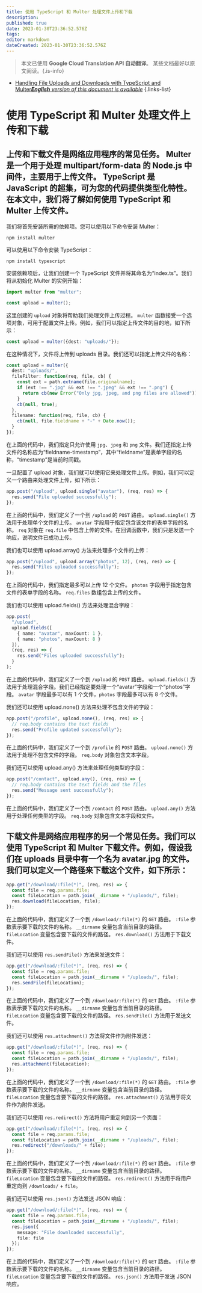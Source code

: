 ```yaml
---
title: 使用 TypeScript 和 Multer 处理文件上传和下载
description: 
published: true
date: 2023-01-30T23:36:52.576Z
tags: 
editor: markdown
dateCreated: 2023-01-30T23:36:52.576Z
---
```


> 本文已使用 **Google Cloud Translation API 自动翻译**。
某些文档最好以原文阅读。{.is-info}
- [Handling File Uploads and Downloads with TypeScript and Multer***English** version of this document is available*](/en/Knowledge-base/TypeScript/handling-file-uploads-and-downloads-with-typescript-and-multer)
{.links-list}


# 使用 TypeScript 和 Multer 处理文件上传和下载

## 上传和下载文件是网络应用程序的常见任务。 Multer 是一个用于处理 multipart/form-data 的 Node.js 中间件，主要用于上传文件。 TypeScript 是 JavaScript 的超集，可为您的代码提供类型化特性。在本文中，我们将了解如何使用 TypeScript 和 Multer 上传文件。

我们将首先安装所需的依赖项。您可以使用以下命令安装 Multer：

```
npm install multer
```

可以使用以下命令安装 TypeScript：

```
npm install typescript
```

安装依赖项后，让我们创建一个 TypeScript 文件并将其命名为“index.ts”。我们将从初始化 Multer 的实例开始：

```typescript
import multer from "multer";

const upload = multer();
```

这里创建的 `upload` 对象将帮助我们处理文件上传过程。 `multer` 函数接受一个选项对象，可用于配置文件上传。例如，我们可以指定上传文件的目的地，如下所示：

```typescript
const upload = multer({dest: "uploads/"});
```

在这种情况下，文件将上传到 uploads 目录。我们还可以指定上传文件的名称：

```typescript
const upload = multer({
  dest: "uploads/",
  fileFilter: function(req, file, cb) {
    const ext = path.extname(file.originalname);
    if (ext !== ".jpg" && ext !== ".jpeg" && ext !== ".png") {
      return cb(new Error("Only jpg, jpeg, and png files are allowed"));
    }
    cb(null, true);
  },
  filename: function(req, file, cb) {
    cb(null, file.fieldname + "-" + Date.now());
  }
});
```

在上面的代码中，我们指定只允许使用 `jpg`、`jpeg` 和 `png` 文件。我们还指定上传文件的名称应为“fieldname-timestamp”，其中“fieldname”是表单字段的名称，“timestamp”是当前时间戳。

一旦配置了 upload 对象，我们就可以使用它来处理文件上传。例如，我们可以定义一个路由来处理文件上传，如下所示：

```typescript
app.post("/upload", upload.single("avatar"), (req, res) => {
  res.send("File uploaded successfully");
});
```

在上面的代码中，我们定义了一个到 `/upload` 的 `POST` 路由。 `upload.single()` 方法用于处理单个文件的上传。 `avatar` 字段用于指定包含该文件的表单字段的名称。 `req` 对象在 `req.file` 中包含上传的文件。在回调函数中，我们只是发送一个响应，说明文件已成功上传。

我们也可以使用 upload.array() 方法来处理多个文件的上传：

```typescript
app.post("/upload", upload.array("photos", 12), (req, res) => {
  res.send("Files uploaded successfully");
});
```

在上面的代码中，我们指定最多可以上传 12 个文件。 `photos` 字段用于指定包含文件的表单字段的名称。 `req.files` 数组包含上传的文件。

我们也可以使用 upload.fields() 方法来处理混合字段：

```typescript
app.post(
  "/upload",
  upload.fields([
    { name: "avatar", maxCount: 1 },
    { name: "photos", maxCount: 8 }
  ]),
  (req, res) => {
    res.send("Files uploaded successfully");
  }
);
```

在上面的代码中，我们定义了一个到 `/upload` 的 `POST` 路由。 `upload.fields()` 方法用于处理混合字段。我们已经指定要处理一个“avatar”字段和一个“photos”字段。 `avatar` 字段最多可以有 1 个文件，`photos` 字段最多可以有 8 个文件。

我们还可以使用 upload.none() 方法来处理不包含文件的字段：

```typescript
app.post("/profile", upload.none(), (req, res) => {
  // req.body contains the text fields
  res.send("Profile updated successfully");
});
```

在上面的代码中，我们定义了一个到 `/profile` 的 `POST` 路由。 `upload.none()` 方法用于处理不包含文件的字段。 `req.body` 对象包含文本字段。

我们还可以使用 upload.any() 方法来处理任何类型的字段：

```typescript
app.post("/contact", upload.any(), (req, res) => {
  // req.body contains the text fields and the files
  res.send("Message sent successfully");
});
```

在上面的代码中，我们定义了一个到 `/contact` 的 `POST` 路由。 `upload.any()` 方法用于处理任何类型的字段。 `req.body` 对象包含文本字段和文件。

## 下载文件是网络应用程序的另一个常见任务。我们可以使用 TypeScript 和 Multer 下载文件。例如，假设我们在 uploads 目录中有一个名为 avatar.jpg 的文件。我们可以定义一个路径来下载这个文件，如下所示：

```typescript
app.get("/download/:file(*)", (req, res) => {
  const file = req.params.file;
  const fileLocation = path.join(__dirname + "/uploads/", file);
  res.download(fileLocation, file);
});
```

在上面的代码中，我们定义了一个到 `/download/:file(*)` 的 `GET` 路由。 `:file` 参数表示要下载的文件的名称。 `__dirname` 变量包含当前目录的路径。 `fileLocation` 变量包含要下载的文件的路径。 `res.download()` 方法用于下载文件。

我们还可以使用 `res.sendFile()` 方法来发送文件：

```typescript
app.get("/download/:file(*)", (req, res) => {
  const file = req.params.file;
  const fileLocation = path.join(__dirname + "/uploads/", file);
  res.sendFile(fileLocation);
});
```

在上面的代码中，我们定义了一个到 `/download/:file(*)` 的 `GET` 路由。 `:file` 参数表示要下载的文件的名称。 `__dirname` 变量包含当前目录的路径。 `fileLocation` 变量包含要下载的文件的路径。 `res.sendFile()` 方法用于发送文件。

我们还可以使用 `res.attachment()` 方法将文件作为附件发送：

```typescript
app.get("/download/:file(*)", (req, res) => {
  const file = req.params.file;
  const fileLocation = path.join(__dirname + "/uploads/", file);
  res.attachment(fileLocation);
});
```

在上面的代码中，我们定义了一个到 `/download/:file(*)` 的 `GET` 路由。 `:file` 参数表示要下载的文件的名称。 `__dirname` 变量包含当前目录的路径。 `fileLocation` 变量包含要下载的文件的路径。 `res.attachment()` 方法用于将文件作为附件发送。

我们还可以使用 `res.redirect()` 方法将用户重定向到另一个页面：

```typescript
app.get("/download/:file(*)", (req, res) => {
  const file = req.params.file;
  const fileLocation = path.join(__dirname + "/uploads/", file);
  res.redirect("/downloads/" + file);
});
```

在上面的代码中，我们定义了一个到 `/download/:file(*)` 的 `GET` 路由。 `:file` 参数表示要下载的文件的名称。 `__dirname` 变量包含当前目录的路径。 `fileLocation` 变量包含要下载的文件的路径。 `res.redirect()` 方法用于将用户重定向到 `/downloads/` + `file`。

我们还可以使用 `res.json()` 方法发送 JSON 响应：

```typescript
app.get("/download/:file(*)", (req, res) => {
  const file = req.params.file;
  const fileLocation = path.join(__dirname + "/uploads/", file);
  res.json({
    message: "File downloaded successfully",
    file: file
  });
});
```

在上面的代码中，我们定义了一个到 `/download/:file(*)` 的 `GET` 路由。 `:file` 参数表示要下载的文件的名称。 `__dirname` 变量包含当前目录的路径。 `fileLocation` 变量包含要下载的文件的路径。 `res.json()` 方法用于发送 JSON 响应。